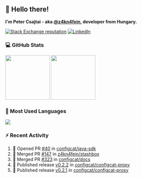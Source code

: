 ## 👋 Hello there!

**I'm Peter Csajtai - aka [@z4kn4fein](https://github.com/z4kn4fein), developer from Hungary.**

[![Stack Exchange reputation](https://img.shields.io/stackexchange/stackoverflow/r/8700582?color=orange&label=reputation&logo=stackoverflow&style=for-the-badge)](https://stackoverflow.com/users/8700582)
[![LinkedIn](https://img.shields.io/badge/linkedin-%230077B5.svg?style=for-the-badge&logo=linkedin&logoColor=white)](https://www.linkedin.com/in/csajtai-p%C3%A9ter-45395341/)

### 💻 GitHub Stats

<div>
  <img height="140px" src="https://github-readme-stats-pcsajtai.vercel.app/api?username=z4kn4fein&show_icons=true&hide_border=true&count_private=true&custom_title=Stats&theme=dracula&line_height=24&hide_title=true">
  <img height="140px" src="https://streak-stats.demolab.com?user=z4kn4fein&theme=dracula&hide_border=true">
  
</div>

### :toolbox: Most Used Languages

<img src="https://github-readme-stats-pcsajtai.vercel.app/api/top-langs/?username=z4kn4fein&theme=dracula&hide_border=true&layout=compact&langs_count=8&hide_title=true">

### :zap: Recent Activity

<!--START_SECTION:activity-->
1. 💪 Opened PR [#40](https://github.com/configcat/java-sdk/pull/40) in [configcat/java-sdk](https://github.com/configcat/java-sdk)
2. 🎉 Merged PR [#147](https://github.com/z4kn4fein/stashbox/pull/147) in [z4kn4fein/stashbox](https://github.com/z4kn4fein/stashbox)
3. 🎉 Merged PR [#323](https://github.com/configcat/docs/pull/323) in [configcat/docs](https://github.com/configcat/docs)
4. 🚀 Published release [v0.2.2](https://github.com/configcat/configcat-proxy/releases/tag/v0.2.2) in [configcat/configcat-proxy](https://github.com/configcat/configcat-proxy)
5. 🚀 Published release [v0.2.1](https://github.com/configcat/configcat-proxy/releases/tag/v0.2.1) in [configcat/configcat-proxy](https://github.com/configcat/configcat-proxy)
<!--END_SECTION:activity-->
